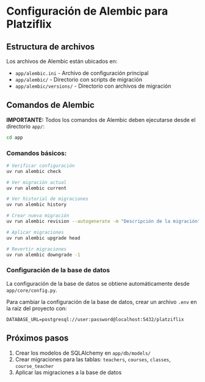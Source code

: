 # Configuración de Alembic para Platziflix

## Estructura de archivos

Los archivos de Alembic están ubicados en:
- `app/alembic.ini` - Archivo de configuración principal
- `app/alembic/` - Directorio con scripts de migración
- `app/alembic/versions/` - Directorio con archivos de migración

## Comandos de Alembic

**IMPORTANTE:** Todos los comandos de Alembic deben ejecutarse desde el directorio `app/`:

```bash
cd app
```

### Comandos básicos:

```bash
# Verificar configuración
uv run alembic check

# Ver migración actual
uv run alembic current

# Ver historial de migraciones
uv run alembic history

# Crear nueva migración
uv run alembic revision --autogenerate -m "Descripción de la migración"

# Aplicar migraciones
uv run alembic upgrade head

# Revertir migraciones
uv run alembic downgrade -1
```

### Configuración de la base de datos

La configuración de la base de datos se obtiene automáticamente desde `app/core/config.py`.

Para cambiar la configuración de la base de datos, crear un archivo `.env` en la raíz del proyecto con:

```env
DATABASE_URL=postgresql://user:password@localhost:5432/platziflix
```

## Próximos pasos

1. Crear los modelos de SQLAlchemy en `app/db/models/`
2. Crear migraciones para las tablas: `teachers`, `courses`, `classes`, `course_teacher`
3. Aplicar las migraciones a la base de datos 